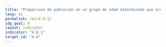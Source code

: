 ```yaml
---
title: "Proporción de población en un grupo de edad determinado que alcanza por lo menos un nivel fijo de competencia funcional en a) alfabetización y b) aritmética elemental, desglosado por sexo"
lang: es
permalink: /es/4-6-1/
sdg_goal: 4
layout: indicator
indicator: "4.6.1"
target_id: "4.6"
---
```


